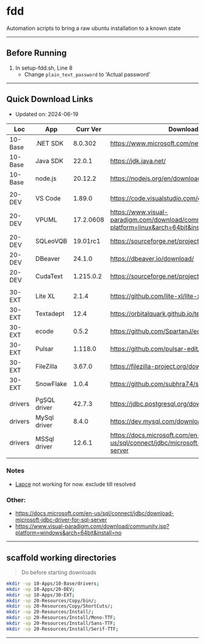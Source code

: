 # fdd
Automation scripts to bring a raw ubuntu installation to a known state

---

## Before Running

1. In setup-fdd.sh, Line 8
	- Change `plain_text_password` to 'Actual password'

---

## Quick Download Links
- Updated on: 2024-06-19

| Loc     | App          | Curr Ver  | Download URL                                                                                |   Size |
| ------- | ------------ | --------- | ------------------------------------------------------------------------------------------- | ------:|
| 10-Base | .NET SDK     | 8.0.302   | https://www.microsoft.com/net/download/linux                                                | 212 MB | *
| 10-Base | Java SDK     | 22.0.1    | https://jdk.java.net/                                                                       | 193 MB |
| 10-Base | node.js      | 20.12.2   | https://nodejs.org/en/download/                                                             |  25 MB | *
|         |              |           |                                                                                             |        |
| 20-DEV  | VS Code      | 1.89.0    | https://code.visualstudio.com/docs/?dv=linux64                                              | 138 MB | *
| 20-DEV  | VPUML        | 17.2.0608 | https://www.visual-paradigm.com/download/community.jsp?platform=linux&arch=64bit&install=no | 747 MB | *
| 20-DEV  | SQLeoVQB     | 19.01rc1  | https://sourceforge.net/projects/sqleo/files/SQLeoVQB/                                      |   3 MB |
| 20-DEV  | DBeaver      | 24.1.0    | https://dbeaver.io/download/                                                                | 122 MB | *
| 20-DEV  | CudaText     | 1.215.0.2 | https://sourceforge.net/projects/cudatext/files/release/                                    |   7 MB | *
|         |              |           |                                                                                             |        |
| 30-EXT  | Lite XL      | 2.1.4     | https://github.com/lite-xl/lite-xl/releases                                                 |   2 MB |
| 30-EXT  | Textadept    | 12.4      | https://orbitalquark.github.io/textadept/                                                   |   7 MB |
| 30-EXT  | ecode        | 0.5.2     | https://github.com/SpartanJ/ecode/releases                                                  |  22 MB |
| 30-EXT  | Pulsar       | 1.118.0   | https://github.com/pulsar-edit/pulsar/releases/                                             | 213 MB | *
| 30-EXT  | FileZilla    | 3.67.0    | https://filezilla-project.org/download.php?show_all=1                                       |  15 MB |
| 30-EXT  | SnowFlake    | 1.0.4     | https://github.com/subhra74/snowflake/releases                                              |  39 MB |
|         |              |           |                                                                                             |        |
| drivers | PgSQL driver | 42.7.3    | https://jdbc.postgresql.org/download/                                                       |   1 MB |
| drivers | MySql driver | 8.4.0     | https://dev.mysql.com/downloads/connector/j/                                                |   4 MB |
| drivers | MSSql driver | 12.6.1    | https://docs.microsoft.com/en-us/sql/connect/jdbc/microsoft-jdbc-driver-for-sql-server      |   8 MB |
|         |              |           |                                                                                             |        |

### Notes
- [Lapce](https://github.com/lapce/lapce/releases) not working for now. exclude till resolved

### Other:
- https://docs.microsoft.com/en-us/sql/connect/jdbc/download-microsoft-jdbc-driver-for-sql-server
- https://www.visual-paradigm.com/download/community.jsp?platform=windows&arch=64bit&install=no
---

## scaffold working directories
> Do before starting downloads
```sh
mkdir -vp 10-Apps/10-Base/drivers;
mkdir -vp 10-Apps/20-DEV;
mkdir -vp 10-Apps/30-EXT;
mkdir -vp 20-Resources/Copy/bin/;
mkdir -vp 20-Resources/Copy/ShortCuts/;
mkdir -vp 20-Resources/Install/;
mkdir -vp 20-Resources/Install/Mono-TTF;
mkdir -vp 20-Resources/Install/Sans-TTF;
mkdir -vp 20-Resources/Install/Serif-TTF;
```
---
